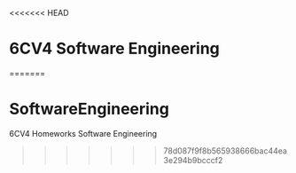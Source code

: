 <<<<<<< HEAD
# 6CV4 Software Engineering
=======
# SoftwareEngineering
6CV4 Homeworks Software Engineering
>>>>>>> 78d087f9f8b565938666bac44ea3e294b9bcccf2
